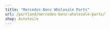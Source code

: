 ```yaml
---
title: "Mercedes-Benz Wholesale Parts"
url: /portland/mercedes-benz-wholesale-parts/
shop: Autoteile
---
```

